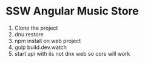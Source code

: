 # SSW Angular Music Store
1. Clone the project
2. dnu restore
3. npm install on web project
4. gulp build.dev.watch
5. start api with iis not dnx web so cors will work